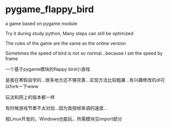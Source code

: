 # pygame_flappy_bird
<p>a game based on pygame module</p>
<p>Try it during study python, Many steps can still be optimized</p>
<p>The rules of the game are the same as the online version</p>
<p>Sometimes the speed of bird is not so normal...because I set the speed by frame</p>
<p>一个基于pygame模块的flappy bird小游戏</p>
<p>是我在寒假自学的...很多地方还不够完善...实现方法比较粗暴...有兴趣修改的dl可以fork一下www</p>
<p>玩法和网上的版本都一样</p>
<p>有时候游戏节奏不太对劲...因为我按帧率调的速度...</p>
<p>按Linux开发的，Windows也能玩，所需模块见import部分</p>
